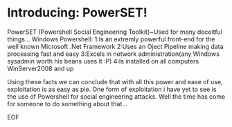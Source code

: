 Introducing: PowerSET!
======================

PowerSET (Powershell Social Engineering Toolkit)~Used for many deceitful things...
Windows Powershell:
    1:Is an extremly powerful front-end for the well known Microsoft .Net Framework
    2:Uses an Oject Pipeline making data processing fast and easy
    3:Excels in network administration(any Windows sysadmin worth his beans uses it :P)
    4:Is installed on all computers WinServer2008 and up

Using these facts we can conclude that with all this power and ease of use, exploitation is as easy as pie. One form of exploitation i have yet to see is the use of Powershell for social engineering attacks. Well the time has come for someone to do something about that...

EOF
